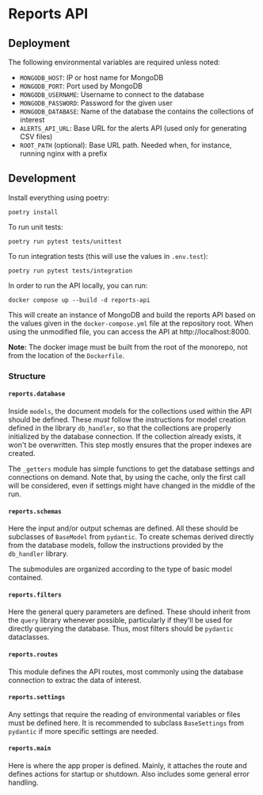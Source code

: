 # Reports API

## Deployment

The following environmental variables are required unless noted:
* `MONGODB_HOST`: IP or host name for MongoDB
* `MONGODB_PORT`: Port used by MongoDB
* `MONGODB_USERNAME`: Username to connect to the database
* `MONGODB_PASSWORD`: Password for the given user
* `MONGODB_DATABASE`: Name of the database the contains the collections of interest
* `ALERTS_API_URL`: Base URL for the alerts API (used only for generating CSV files)
* `ROOT_PATH` (optional): Base URL path. Needed when, for instance, running nginx with a prefix

## Development

Install everything using poetry:
```commandline
poetry install
```

To run unit tests:
```commandline
poetry run pytest tests/unittest
```

To run integration tests (this will use the values in `.env.test`):
```commandline
poetry run pytest tests/integration
```

In order to run the API locally, you can run:
```commandline
docker compose up --build -d reports-api
```
This will create an instance of MongoDB and build the reports API
based on the values given in the `docker-compose.yml` file at the 
repository root. When using the unmodified file, you can access 
the API at http://localhost:8000.

**Note:** The docker image must be built from the root of the monorepo, 
not from the location of the `Dockerfile`.

### Structure

#### `reports.database`

Inside `models`, the document models for the collections used 
within the API should be defined. These *must* follow the instructions 
for model creation defined in the library `db_handler`, so that the 
collections are properly initialized by the database connection.
If the collection already exists, it won't be overwritten. This step
mostly ensures that the proper indexes are created.

The `_getters` module has simple functions to get the 
database settings and connections on demand. Note that, by using the cache,
only the first call will be considered, even if settings might have changed
in the middle of the run.

#### `reports.schemas`

Here the input and/or output schemas are defined.
All these should be subclasses of `BaseModel` from `pydantic`. To create
schemas derived directly from the database models, follow the instructions 
provided by the `db_handler` library.

The submodules are organized according to the type of basic model contained.

#### `reports.filters`

Here the general query parameters are defined. These 
should inherit from the `query` library whenever possible, particularly 
if they'll be used for directly querying the database. Thus, most
filters should be `pydantic` dataclasses.

#### `reports.routes`

This module defines the API routes, most commonly using the database
connection to extrac the data of interest.

#### `reports.settings`

Any settings that require the reading of environmental variables or files
must be defined here. It is recommended to subclass `BaseSettings` from 
`pydantic` if more specific settings are needed.

#### `reports.main`

Here is where the app proper is defined. Mainly, it attaches the route and
defines actions for startup or shutdown. Also includes some general error 
handling.
